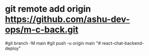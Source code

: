 # git remote add origin https://github.com/ashu-dev-ops/m-c-back.git
#git branch -M main
#git push -u origin main
"# react-chat-backend-deploy" 
